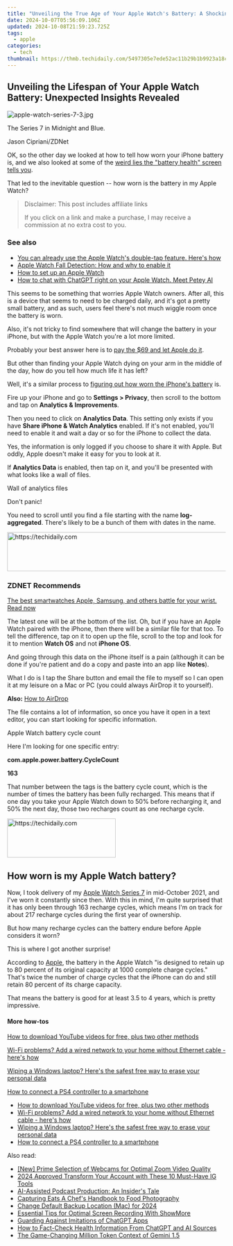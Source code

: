 ```yaml
---
title: "Unveiling the True Age of Your Apple Watch's Battery: A Shocking Discovery Revealed by ZDNet!"
date: 2024-10-07T05:56:09.106Z
updated: 2024-10-08T21:59:23.725Z
tags:
  - apple
categories:
  - tech
thumbnail: https://thmb.techidaily.com/5497305e7ede52ac11b29b1b9923a18c5f2da5c481f0266449b3910934d0e548.jpg
---
```


## Unveiling the Lifespan of Your Apple Watch Battery: Unexpected Insights Revealed

![apple-watch-series-7-3.jpg](https://www.zdnet.com/a/img/resize/fb1894cec95b042794453fab1fd1bbdd5feecd86/2021/11/02/3fb8411f-1bcc-47cd-99e2-bb3fb393f34b/apple-watch-series-7-3.jpg?auto=webp&width=1280)

The Series 7 in Midnight and Blue. 

Jason Cipriani/ZDNet

OK, so the other day we looked at how to tell how worn your iPhone battery is, and we also looked at some of the [weird lies the "battery health" screen tells you](https://www.zdnet.com/article/your-iphone-battery-is-lying-to-you-in-weird-ways/).

That led to the inevitable question -- how worn is the battery in my Apple Watch?

>  Disclaimer: This post includes affiliate links
>
>  If you click on a link and make a purchase, I may receive a commission at no extra cost to you.
>

### See also

* [You can already use the Apple Watch's double-tap feature. Here's how](https://www.zdnet.com/article/you-can-already-use-the-apple-watchs-double-tap-feature-heres-how/)
* [Apple Watch Fall Detection: How and why to enable it](https://www.zdnet.com/article/apple-watch-fall-detection-how-and-why-to-enable-it/)
* [How to set up an Apple Watch](https://www.zdnet.com/article/how-to-set-up-an-apple-watch/)
* [How to chat with ChatGPT right on your Apple Watch. Meet Petey AI](https://www.zdnet.com/article/how-to-chat-with-chatgpt-right-on-your-apple-watch-meet-petey-ai/)

This seems to be something that worries Apple Watch owners. After all, this is a device that seems to need to be charged daily, and it's got a pretty small battery, and as such, users feel there's not much wiggle room once the battery is worn.

Also, it's not tricky to find somewhere that will change the battery in your iPhone, but with the Apple Watch you're a lot more limited. 

Probably your best answer here is to [pay the $69 and let Apple do it](https://support.apple.com/watch/repair/service).

But other than finding your Apple Watch dying on your arm in the middle of the day, how do you tell how much life it has left?

Well, it's a similar process to [figuring out how worn the iPhone's battery](https://www.zdnet.com/article/your-iphone-battery-is-lying-to-you-in-weird-ways/) is. 

Fire up your iPhone and go to **Settings > Privacy**, then scroll to the bottom and tap on **Analytics & Improvements**.

Then you need to click on **Analytics Data**. This setting only exists if you have **Share iPhone & Watch Analytics** enabled. If it's not enabled, you'll need to enable it and wait a day or so for the iPhone to collect the data.

Yes, the information is only logged if you choose to share it with Apple. But oddly, Apple doesn't make it easy for you to look at it.

If **Analytics Data** is enabled, then tap on it, and you'll be presented with what looks like a wall of files.

Wall of analytics files

Don't panic!

You need to scroll until you find a file starting with the name **log-aggregated**. There's likely to be a bunch of them with dates in the name.

<!-- affiliate ads begin -->
<a href="https://aligracehair.sjv.io/c/5597632/1885947/19272" target="_top" id="1885947">
  <img src="//a.impactradius-go.com/display-ad/19272-1885947" border="0" alt="https://techidaily.com" width="728" height="90"/>
</a>
<img height="0" width="0" src="https://aligracehair.sjv.io/i/5597632/1885947/19272" style="position:absolute;visibility:hidden;" border="0" />
<!-- affiliate ads end -->

### **ZDNET** Recommends

[The best smartwatches Apple, Samsung, and others battle for your wrist.  Read now](https://www.zdnet.com/article/best-smartwatch/)

The latest one will be at the bottom of the list. Oh, but if you have an Apple Watch paired with the iPhone, then there will be a similar file for that too. To tell the difference, tap on it to open up the file, scroll to the top and look for it to mention **Watch OS** and not **iPhone OS**.

And going through this data on the iPhone itself is a pain (although it can be done if you're patient and do a copy and paste into an app like **Notes**).

What I do is I tap the Share button and email the file to myself so I can open it at my leisure on a Mac or PC (you could always AirDrop it to yourself).

**Also:** [How to AirDrop](https://www.zdnet.com/home-and-office/how-to-airdrop/)

The file contains a lot of information, so once you have it open in a text editor, you can start looking for specific information.

Apple Watch battery cycle count

Here I'm looking for one specific entry:

**<key>com.apple.power.battery.CycleCount</key>**

 **<integer>163</integer>**

That number between the **<integer>** tags is the battery cycle count, which is the number of times the battery has been fully recharged. This means that if one day you take your Apple Watch down to 50% before recharging it, and 50% the next day, those two recharges count as one recharge cycle.

<!-- affiliate ads begin -->
<a href="https://aligracehair.sjv.io/c/5597632/2135368/19272" target="_top" id="2135368">
  <img src="//a.impactradius-go.com/display-ad/19272-2135368" border="0" alt="https://techidaily.com" width="250" height="90"/>
</a>
<img height="0" width="0" src="https://aligracehair.sjv.io/i/5597632/2135368/19272" style="position:absolute;visibility:hidden;" border="0" />
<!-- affiliate ads end -->

## How worn is my Apple Watch battery?

Now, I took delivery of my [Apple Watch Series 7](https://apple.sjv.io/c/159047/435031/7613?&sharedId=zdnet&u=https%3A%2F%2Fwww.apple.com%2Fapple-watch-series-7%2F&subId1=zd-%5F%5FCOM%5FCLICK%5FID%5F%5F-dtp) in mid-October 2021, and I've worn it constantly since then. With this in mind, I'm quite surprised that it has only been through 163 recharge cycles, which means I'm on track for about 217 recharge cycles during the first year of ownership.

But how many recharge cycles can the battery endure before Apple considers it worn?

This is where I got another surprise!

According to [Apple](https://www.apple.com/batteries/service-and-recycling/), the battery in the Apple Watch "is designed to retain up to 80 percent of its original capacity at 1000 complete charge cycles." That's twice the number of charge cycles that the iPhone can do and still retain 80 percent of its charge capacity.

That means the battery is good for at least 3.5 to 4 years, which is pretty impressive. 

#### More how-tos

[How to download YouTube videos for free, plus two other methods](https://www.zdnet.com/article/how-to-download-youtube-videos-for-free-plus-two-other-methods/ "How to download YouTube videos for free, plus two other methods")

[Wi-Fi problems? Add a wired network to your home without Ethernet cable - here's how](https://www.zdnet.com/article/ditch-the-wi-fi-how-to-add-a-wired-network-to-your-home-without-ethernet-cable/ "Wi-Fi problems? Add a wired network to your home without Ethernet cable - here's how")

[Wiping a Windows laptop? Here's the safest free way to erase your personal data](https://www.zdnet.com/article/wiping-a-windows-laptop-heres-the-safest-free-way-to-erase-your-personal-data/ "Wiping a Windows laptop? Here's the safest free way to erase your personal data")

[How to connect a PS4 controller to a smartphone](https://www.zdnet.com/article/how-to-connect-a-ps4-controller-to-a-smartphone/ "How to connect a PS4 controller to a smartphone")

* [How to download YouTube videos for free, plus two other methods](https://www.zdnet.com/article/how-to-download-youtube-videos-for-free-plus-two-other-methods/ "How to download YouTube videos for free, plus two other methods")
* [Wi-Fi problems? Add a wired network to your home without Ethernet cable - here's how](https://www.zdnet.com/article/ditch-the-wi-fi-how-to-add-a-wired-network-to-your-home-without-ethernet-cable/ "Wi-Fi problems? Add a wired network to your home without Ethernet cable - here's how")
* [Wiping a Windows laptop? Here's the safest free way to erase your personal data](https://www.zdnet.com/article/wiping-a-windows-laptop-heres-the-safest-free-way-to-erase-your-personal-data/ "Wiping a Windows laptop? Here's the safest free way to erase your personal data")
* [How to connect a PS4 controller to a smartphone](https://www.zdnet.com/article/how-to-connect-a-ps4-controller-to-a-smartphone/ "How to connect a PS4 controller to a smartphone")

<ins class="adsbygoogle"
     style="display:block"
     data-ad-format="autorelaxed"
     data-ad-client="ca-pub-7571918770474297"
     data-ad-slot="1223367746"></ins>

<ins class="adsbygoogle"
     style="display:block"
     data-ad-client="ca-pub-7571918770474297"
     data-ad-slot="8358498916"
     data-ad-format="auto"
     data-full-width-responsive="true"></ins>

<span class="atpl-alsoreadstyle">Also read:</span>
<div><ul>
<li><a href="https://extra-approaches.techidaily.com/new-prime-selection-of-webcams-for-optimal-zoom-video-quality/"><u>[New] Prime Selection of Webcams for Optimal Zoom Video Quality</u></a></li>
<li><a href="https://instagram-clips.techidaily.com/2024-approved-transform-your-account-with-these-10-must-have-ig-tools/"><u>2024 Approved Transform Your Account with These 10 Must-Have IG Tools</u></a></li>
<li><a href="https://tech-savvy.techidaily.com/ai-assisted-podcast-production-an-insiders-tale/"><u>AI-Assisted Podcast Production: An Insider's Tale</u></a></li>
<li><a href="https://extra-resources.techidaily.com/capturing-eats-a-chefs-handbook-to-food-photography/"><u>Capturing Eats A Chef's Handbook to Food Photography</u></a></li>
<li><a href="https://on-screen-recording.techidaily.com/change-default-backup-location-mac-for-2024/"><u>Change Default Backup Location (Mac) for 2024</u></a></li>
<li><a href="https://screen-sharing-recording.techidaily.com/essential-tips-for-optimal-screen-recording-with-showmore/"><u>Essential Tips for Optimal Screen Recording With ShowMore</u></a></li>
<li><a href="https://tech-savvy.techidaily.com/guarding-against-imitations-of-chatgpt-apps/"><u>Guarding Against Imitations of ChatGPT Apps</u></a></li>
<li><a href="https://tech-savvy.techidaily.com/how-to-fact-check-health-information-from-chatgpt-and-ai-sources/"><u>How to Fact-Check Health Information From ChatGPT and AI Sources</u></a></li>
<li><a href="https://tech-savvy.techidaily.com/the-game-changing-million-token-context-of-gemini-15/"><u>The Game-Changing Million Token Context of Gemini 1.5</u></a></li>
</ul></div>

